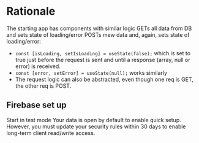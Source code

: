 # Rationale

The starting app has components with similar logic
<App> GETs all data from DB and sets state of loading/error
<NewTask> POSTs mew data and, again, sets state of loading/error:

- `const [isLoading, setIsLoading] = useState(false);` which is set to true just before the request is sent and until a response (array, null or error) is received.
- `const [error, setError] = useState(null);` works similarly
- The request logic can also be abstracted, even though one req is GET, the other req is POST.

## Firebase set up

Start in test mode
Your data is open by default to enable quick setup. However, you must update your security rules within 30 days to enable long-term client read/write access.
